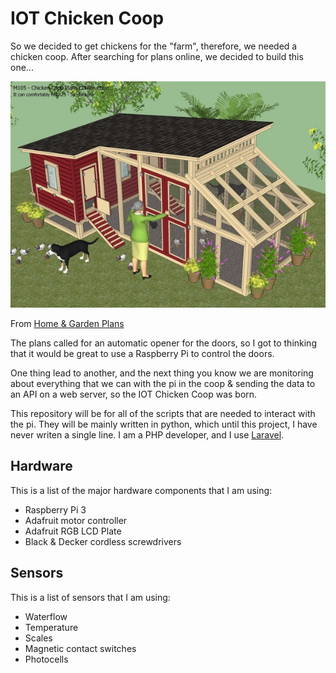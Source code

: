# IOT Chicken Coop

So we decided to get chickens for the "farm", therefore, we needed a
chicken coop.  After searching for plans online, we decided to build
this one...

![Chicken Coop](./docs/images/ChickenCoopPerspective.jpg)

From [Home & Garden
Plans](http://www.homegardendesignplan.com/2013/11/m105-chicken-coop-plans-construction.html)

The plans called for an automatic opener for the doors, so I got to
thinking that it would be great to use a Raspberry Pi to control the
doors.

One thing lead to another, and the next thing you know we are
monitoring about everything that we can with the pi in the coop &
sending the data to an API on a web server, so the IOT Chicken Coop was
born.

This repository will be for all of the scripts that are needed to
interact with the pi.  They will be mainly written in python, which
until this project, I have never writen a single line. I am a PHP developer, and I use
[Laravel](https://www.laravel.com).

## Hardware

This is a list of the major hardware components that I am using:

* Raspberry Pi 3
* Adafruit motor controller
* Adafruit RGB LCD Plate
* Black & Decker cordless screwdrivers

## Sensors

This is a list of sensors that I am using:

* Waterflow
* Temperature
* Scales
* Magnetic contact switches
* Photocells